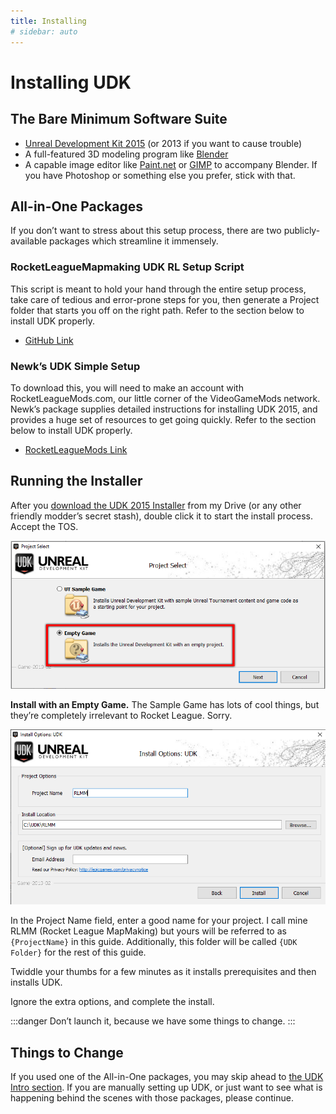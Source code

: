 ```yaml
---
title: Installing
# sidebar: auto
---
```

# Installing UDK

## The Bare Minimum Software Suite

* [Unreal Development Kit 2015](https://drive.google.com/uc?id=1z9C3t6nKW1utWilVshODxyGcucxuzbOW&export=download) (or 2013 if you want to cause trouble)
* A full-featured 3D modeling program like [Blender](https://www.blender.org)
* A capable image editor like [Paint.net](http://www.getpaint.net/download.html#download) or [GIMP](https://www.gimp.org/downloads/) to accompany Blender. If you have Photoshop or something else you prefer, stick with that.

## All-in-One Packages

If you don’t want to stress about this setup process, there are two publicly-available packages which streamline it immensely.

### RocketLeagueMapmaking UDK RL Setup Script

This script is meant to hold your hand through the entire setup process, take care of tedious and error-prone steps for you, then generate a Project folder that starts you off on the right path. Refer to the section below to install UDK properly.

* [GitHub Link](https://github.com/RocketLeagueMapmaking/UDK_RL_Setup)


### Newk’s UDK Simple Setup

To download this, you will need to make an account with RocketLeagueMods.com, our little corner of the VideoGameMods network. Newk’s package supplies detailed instructions for installing UDK 2015, and provides a huge set of resources to get going quickly. Refer to the section below to install UDK properly.

* [RocketLeagueMods Link](https://rocketleaguemods.com/mods/udk-2015-simple-setup/)

## Running the Installer

After you [download the UDK 2015 Installer](../menu/downloads.html#starting) from my Drive (or any other friendly modder’s secret stash), double click it to start the install process. Accept the TOS.

![alt text](../.vuepress/public/images/image149.png)

**Install with an Empty Game.** The Sample Game has lots of cool things, but they’re completely irrelevant to Rocket League. Sorry.

![alt text](../.vuepress/public/images/image243.png)

In the Project Name field, enter a good name for your project. I call mine RLMM (Rocket League MapMaking) but yours will be referred to as `{ProjectName}` in this guide. Additionally, this folder will be called `{UDK Folder}` for the rest of this guide.

Twiddle your thumbs for a few minutes as it installs prerequisites and then installs UDK.

Ignore the extra options, and complete the install. 

:::danger
Don’t launch it, because we have some things to change.
:::

## Things to Change

If you used one of the All-in-One packages, you may skip ahead to [the UDK Intro section](06_udk_intro). If you are manually setting up UDK, or just want to see what is happening behind the scenes with those packages, please continue.

<!-- ## Install locations <Badge text="not finished" type="warning"/>

To make this guide more customizable, you can enter here your install locations. 

:::warning NOT MANDATORY
You don't have to fill this form. If you choose not to do it, the UDK folder will be {UDKfolder}, etc
:::
 <script>

</script>
<form>
<label>UDK folder</label><br>
<input required type='text' placeholder='C:\UDK' id='save_udk'><br>
<label>Rocket league folder</label><br>
<input required type='text' placeholder='C:\Games\SteamApps\common\rocketleague' id='save_rl'><br>
<label>Project name</label><br>
<input required type='text' placeholder='RLMM' id='save_projectName'><br>
<label>CookedPCConsole</label><br>
<input required type='text' placeholder='C:\Games\SteamApps\common\rocketleague\TAGame\CookedPCConsole' id='save_cookedpc'><br>
<input type= 'submit' value='save'>
</form>
 -->
